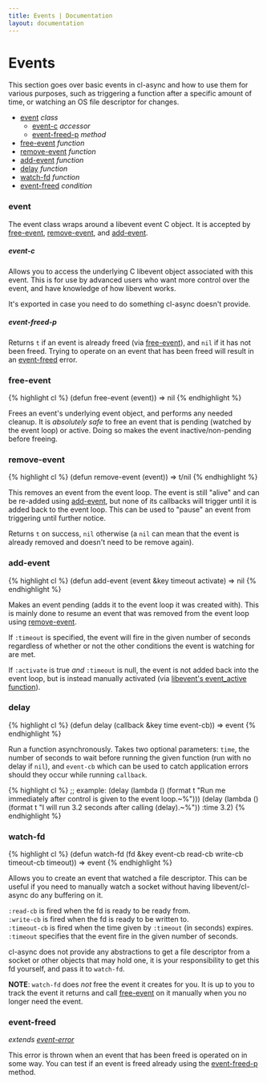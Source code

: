 ```yaml
---
title: Events | Documentation
layout: documentation
---
```


<a id="timers"></a>
Events
======
This section goes over basic events in cl-async and how to use them for various
purposes, such as triggering a function after a specific amount of time, or
watching an OS file descriptor for changes.

- [event](#event) _class_
  - [event-c](#event-c) _accessor_
  - [event-freed-p](#event-freed-p) _method_
- [free-event](#free-event) _function_
- [remove-event](#remove-event) _function_
- [add-event](#add-event) _function_
- [delay](#delay) _function_
- [watch-fd](#watch-fd) _function_
- [event-freed](#event-freed) _condition_

<a id="event"></a>
### event
The event class wraps around a libevent event C object. It is accepted by
[free-event](#free-event), [remove-event](#remove-event), and [add-event](#add-event).

<a id="event-c"></a>
##### event-c
Allows you to access the underlying C libevent object associated with this event.
This is for use by advanced users who want more control over the event, and have
knowledge of how libevent works.

It's exported in case you need to do something cl-async doesn't provide.

<a id="event-freed-p"></a>
##### event-freed-p
Returns `t` if an event is already freed (via [free-event](#free-event)), and
`nil` if it has not been freed. Trying to operate on an event that has been
freed will result in an [event-freed](#event-freed) error.

<a id="free-event"></a>
### free-event
{% highlight cl %}
(defun free-event (event))
  => nil
{% endhighlight %}

Frees an event's underlying event object, and performs any needed cleanup. It
is *absolutely safe* to free an event that is pending (watched by the event loop)
or active. Doing so makes the event inactive/non-pending before freeing.

<a id="remove-event"></a>
### remove-event
{% highlight cl %}
(defun remove-event (event))
  => t/nil
{% endhighlight %}

This removes an event from the event loop. The event is still "alive" and can be
re-added using [add-event](#add-event), but none of its callbacks will trigger
until it is added back to the event loop. This can be used to "pause" an event
from triggering until further notice.

Returns `t` on success, `nil` otherwise (a `nil` can mean that the event is
already removed and doesn't need to be remove again).

<a id="add-event"></a>
### add-event
{% highlight cl %}
(defun add-event (event &key timeout activate)
  => nil
{% endhighlight %}

Makes an event pending (adds it to the event loop it was created with). This is
mainly done to resume an event that was removed from the event loop using
[remove-event](#remove-event).

If `:timeout` is specified, the event will fire in the given number of seconds
regardless of whether or not the other conditions the event is watching for are
met.

If `:activate` is true *and* `:timeout` is null, the event is not added back
into the event loop, but is instead manually activated (via [libevent's
event\_active function](http://www.wangafu.net/~nickm/libevent-book/Ref4_event.html#_manually_activating_an_event)).

<a id="delay"></a>
### delay
{% highlight cl %}
(defun delay (callback &key time event-cb))
  => event
{% endhighlight %}

Run a function asynchronously. Takes two optional parameters: `time`, the number
of seconds to wait before running the given function (run with no delay if
`nil`), and `event-cb` which can be used to catch application errors should they
occur while running `callback`.

{% highlight cl %}
;; example:
(delay (lambda () (format t "Run me immediately after control is given to the event loop.~%")))
(delay (lambda () (format t "I will run 3.2 seconds after calling (delay).~%")) :time 3.2)
{% endhighlight %}

<a id="watch-fd"></a>
### watch-fd
{% highlight cl %}
(defun watch-fd (fd &key event-cb read-cb write-cb timeout-cb timeout))
  => event
{% endhighlight %}

Allows you to create an event that watched a file descriptor. This can be useful
if you need to manually watch a socket without having libevent/cl-async do any
buffering on it.

`:read-cb` is fired when the fd is ready to be ready from.  
`:write-cb` is fired when the fd is ready to be written to.  
`:timeout-cb` is fired when the time given by `:timeout` (in seconds) expires.  
`:timeout` specifies that the event fire in the given number of seconds.

cl-async does not provide any abstractions to get a file descriptor from a
socket or other objects that may hold one, it is your responsibility to get
this fd yourself, and pass it to `watch-fd`.

__NOTE__: `watch-fd` does *not* free the event it creates for you. It is up to
you to track the event it returns and call [free-event](#free-event) on it
manually when you no longer need the event.

<a id="event-freed"></a>
### event-freed
_extends [event-error](/cl-async/base#event-error)_

This error is thrown when an event that has been freed is operated on in some
way. You can test if an event is freed already using the [event-freed-p](#event-freed-p)
method.
